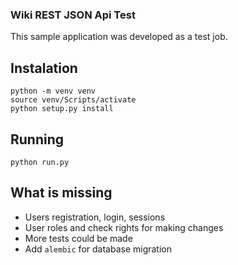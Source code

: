 ### Wiki REST JSON Api Test

This sample application was developed as a test job.

## Instalation

```
python -m venv venv
source venv/Scripts/activate
python setup.py install
```

## Running

```
python run.py
```

## What is missing

- Users registration, login, sessions
- User roles and check rights for making changes
- More tests could be made
- Add `alembic` for database migration
